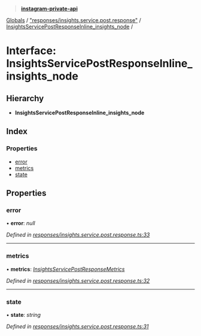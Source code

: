 > **[instagram-private-api](../README.md)**

[Globals](../README.md) / ["responses/insights.service.post.response"](../modules/_responses_insights_service_post_response_.md) / [InsightsServicePostResponseInline_insights_node](_responses_insights_service_post_response_.insightsservicepostresponseinline_insights_node.md) /

# Interface: InsightsServicePostResponseInline_insights_node

## Hierarchy

* **InsightsServicePostResponseInline_insights_node**

## Index

### Properties

* [error](_responses_insights_service_post_response_.insightsservicepostresponseinline_insights_node.md#error)
* [metrics](_responses_insights_service_post_response_.insightsservicepostresponseinline_insights_node.md#metrics)
* [state](_responses_insights_service_post_response_.insightsservicepostresponseinline_insights_node.md#state)

## Properties

###  error

• **error**: *null*

*Defined in [responses/insights.service.post.response.ts:33](https://github.com/dilame/instagram-private-api/blob/e9c516c/src/responses/insights.service.post.response.ts#L33)*

___

###  metrics

• **metrics**: *[InsightsServicePostResponseMetrics](_responses_insights_service_post_response_.insightsservicepostresponsemetrics.md)*

*Defined in [responses/insights.service.post.response.ts:32](https://github.com/dilame/instagram-private-api/blob/e9c516c/src/responses/insights.service.post.response.ts#L32)*

___

###  state

• **state**: *string*

*Defined in [responses/insights.service.post.response.ts:31](https://github.com/dilame/instagram-private-api/blob/e9c516c/src/responses/insights.service.post.response.ts#L31)*
